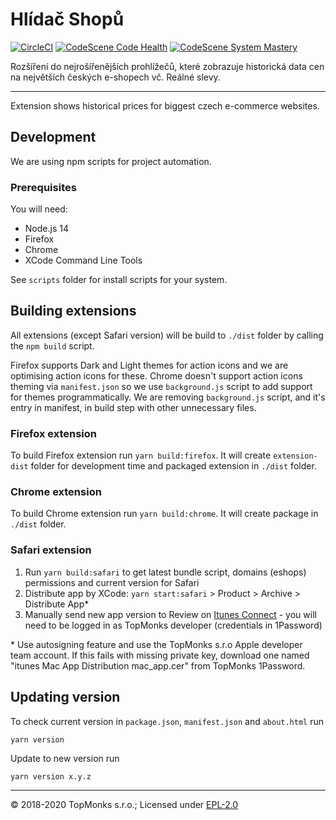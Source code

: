 # Hlídač Shopů

[![CircleCI](https://circleci.com/gh/topmonks/hlidac-shopu.svg?style=shield)](https://circleci.com/gh/topmonks/hlidac-shopu)
[![CodeScene Code Health](https://codescene.io/projects/10253/status-badges/code-health)](https://codescene.io/projects/10253)
[![CodeScene System Mastery](https://codescene.io/projects/10253/status-badges/system-mastery)](https://codescene.io/projects/10253)

Rozšíření do nejrošířenějších prohlížečů, které zobrazuje historická data cen na největších
českých e-shopech vč. Reálné slevy.

---

Extension shows historical prices for biggest czech e-commerce websites.

## Development

We are using npm scripts for project automation.

### Prerequisites

You will need:

- Node.js 14
- Firefox
- Chrome
- XCode Command Line Tools

See `scripts` folder for install scripts for your system.

## Building extensions

All extensions (except Safari version) will be build to `./dist` folder by calling the `npm build` script.

Firefox supports Dark and Light themes for action icons and we are optimising action icons for these.
Chrome doesn't support action icons theming via `manifest.json` so we use `background.js` script to
add support for themes programmatically. We are removing `background.js` script, and
it's entry in manifest, in build step with other unnecessary files.

### Firefox extension

To build Firefox extension run `yarn build:firefox`. It will create `extension-dist` folder
for development time and packaged extension in `./dist` folder.

### Chrome extension

To build Chrome extension run `yarn build:chrome`. It will create package in `./dist` folder.

### Safari extension

1. Run `yarn build:safari` to get latest bundle script, domains (eshops) permissions and current version for Safari
2. Distribute app by XCode: `yarn start:safari` > Product > Archive > Distribute App\*
3. Manually send new app version to Review on [Itunes Connect](https://itunesconnect.apple.com/) - you will need to be logged in as TopMonks developer (credentials in 1Password)

\* Use autosigning feature and use the TopMonks s.r.o Apple developer team account. 
If this fails with missing private key, download one named "itunes Mac App Distribution mac_app.cer"
from TopMonks 1Password.

## Updating version

To check current version in `package.json`, `manifest.json` and `about.html` run

```
yarn version
```

Update to new version run

```
yarn version x.y.z
```

---

© 2018-2020 TopMonks s.r.o.; Licensed under [EPL-2.0](LICENSE.txt)
